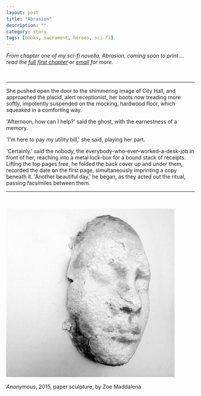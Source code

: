 ```yaml
---
layout: post
title: "Abrasion"
description: ""
category: story
tags: [books, sacrament, heroes, sci-fi]
---
```


*From chapter one of my sci-fi novella, Abrasion, coming soon to print ... read the [full first chapter](http://sevendown.org/abrasion) or [email](mailto:dpmaddalena@gmail.com?subject=abrasion) for more.*

<p>&nbsp;</p>

- - -

She pushed open the door to the shimmering image of City Hall, and approached the placid, alert receptionist, her boots now treading more softly, impotently suspended on the mocking, hardwood floor, which squeaked in a comforting way.

'Afternoon, how can I help?' said the ghost, with the earnestness of a memory.

'I'm here to pay my utility bill,' she said, playing her part.

'Certainly.' said the nobody, the everybody-who-ever-worked-a-desk-job in front of her, reaching into a metal lock-box for a bound stack of receipts. Lifting the top pages free, he folded the back cover up and under them, recorded the date on the first page, simultaneously imprinting a copy beneath it. 'Another beautiful day,' he began, as they acted out the ritual, passing facsimiles between them.

- - -

<p>&nbsp;</p>

![](/assets/anonymous-abrasion.jpg) 

*Anonymous*, 2015, paper sculpture, by Zoe Maddalena
